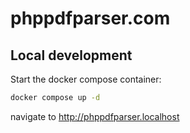 # phppdfparser.com

## Local development

Start the docker compose container:
```bash
docker compose up -d
```

navigate to http://phppdfparser.localhost

